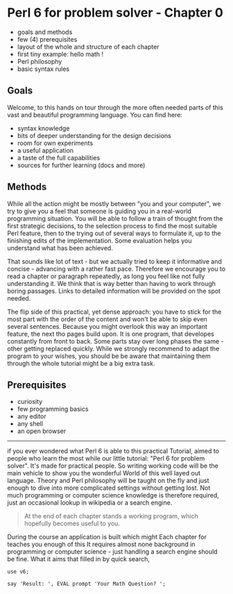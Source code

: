 

Perl 6 for problem solver - Chapter 0
=====================================


   * goals and methods
   * few (4) prerequisites
   * layout of the whole and structure of each chapter
   * first tiny example: hello math !
   * Perl philosophy
   * basic syntax rules



Goals
-----

Welcome,
to this hands on tour through the more often needed parts of this vast and beautiful
programming language. You can find here:

   - syntax knowledge
   - bits of deeper understanding for the design decisions
   - room for own experiments
   - a useful application
   - a taste of the full capabilities
   - sources for further learning (docs and more)



Methods
-------

While all the action might be mostly between "you and your computer", we try to give
you a feel that someone is guiding you in a real-world programming situation.
You will be able to follow a train of thought from the first strategic decisions,
to the selection process to find the most suitable Perl feature,
then to the trying out of several ways to formulate it, up to the finishing edits
of the implementation. Some evaluation helps you understand what has been achieved.

That sounds like lot of text - but we actually tried to keep it informative and concise -
advancing with a rather fast pace. Therefore we encourage you to read a chapter or
paragraph repeatedly, as long you feel like not fully understanding it. We think
that is way better than having to work through boring passages. Links to detailed
information will be provided on the spot needed.

The flip side of this practical, yet dense approach: you have to stick for the most
part with the order of the content and won't be able to skip even several sentences.
Because you might overlook this way an important feature, the next tho pages build upon.
It is one program, that developes constantly from front to back. Some parts stay
over long phases the same - other getting replaced quickly. While we strongly recommend
to adapt the program to your wishes, you should be be aware that maintaining them
through the whole tutorial might be a big extra task.



Prerequisites
-------------

   - curiosity
   - few programming basics
   - any editor
   - any shell
   - an open browser

----

if you ever wondered what Perl 6 is able
 to this practical Tutorial, aimed to people who learn the most while
our little tutorial: "Perl 6 for problem solver".
It's made for practical people. So writing working code will be the main vehicle
to show you the wonderful World of this well layed out language.
Theory and Perl philosophy will be taught on the fly and just enough to dive
into more complicated settings without getting lost. Not much programming or
computer science knowledge is therefore required, just an occasional 
lookup in wikipedia or a search engine.

> At the end of each chapter stands a working program,
> which hopefully becomes useful to you. 


During the course an application
is built which might 
Each chapter
for teaches you enough of this 
It requires almost none background in programming or computer science -
just handling a search engine should be fine.
What it aims that filled in by quick search,


`use v6;`
 
`say 'Result: ', EVAL prompt 'Your Math Question? ';`